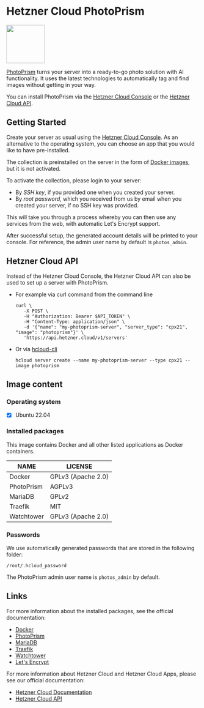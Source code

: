 # Hetzner Cloud PhotoPrism

<img src="images/photoprism-logo.png" height="100px">
<br>

[PhotoPrism](https://github.com/photoprism/photoprism/) turns your server into a ready-to-go photo solution with AI functionality.
It uses the latest technologies to automatically tag and find images without getting in your way.

You can install PhotoPrism via the [Hetzner Cloud Console](https://console.hetzner.cloud) or the [Hetzner Cloud API](https://docs.hetzner.cloud/#servers-create-a-server).

## Getting Started

Create your server as usual using the [Hetzner Cloud Console](https://console.hetzner.cloud). As an alternative to the operating system, you can choose an app that you would like to have pre-installed.

The collection is preinstalled on the server in the form of [Docker images](https://www.docker.com/), but it is not activated.

To activate the collection, please login to your server:

- By _SSH key_, if you provided one when you created your server.
- By _root password_, which you received from us by email when you created your server, if no SSH key was provided.

This will take you through a process whereby you can then use any services from the web, with automatic Let's Encrypt support.

After successful setup, the generated account details will be printed to your console. For reference, the admin user name by default is `photos_admin`.

## Hetzner Cloud API

Instead of the Hetzner Cloud Console, the Hetzner Cloud API can also be used to set up a server with PhotoPrism.

- For example via curl command from the command line

  ```
  curl \
     -X POST \
     -H "Authorization: Bearer $API_TOKEN" \
     -H "Content-Type: application/json" \
     -d '{"name": "my-photoprism-server", "server_type": "cpx21", "image": "photoprism"}' \
     'https://api.hetzner.cloud/v1/servers'
  ```

- Or via [hcloud-cli](https://github.com/hetznercloud/cli)

  ```
  hcloud server create --name my-photoprism-server --type cpx21 --image photoprism
  ```

## Image content

### Operating system

- [x] Ubuntu 22.04

### Installed packages

This image contains Docker and all other listed applications as Docker containers.

| NAME       | LICENSE            |
| ---------- | ------------------ |
| Docker     | GPLv3 (Apache 2.0) |
| PhotoPrism | AGPLv3             |
| MariaDB    | GPLv2              |
| Traefik    | MIT                |
| Watchtower | GPLv3 (Apache 2.0) |

### Passwords

We use automatically generated passwords that are stored in the following folder:

```
/root/.hcloud_password
```

The PhotoPrism admin user name is `photos_admin` by default.

## Links

For more information about the installed packages, see the official documentation:

- [Docker](https://www.docker.com/)
- [PhotoPrism](https://github.com/photoprism/photoprism/)
- [MariaDB](https://mariadb.com)
- [Traefik](https://github.com/traefik/traefik/)
- [Watchtower](https://containrrr.dev/watchtower/)
- [Let's Encrypt](https://letsencrypt.org/de/docs/)

For more information about Hetzner Cloud and Hetzner Cloud Apps, please see our official documentation:

- [Hetzner Cloud Documentation](https://docs.hetzner.com/de/cloud/)
- [Hetzner Cloud API](https://docs.hetzner.cloud/)
